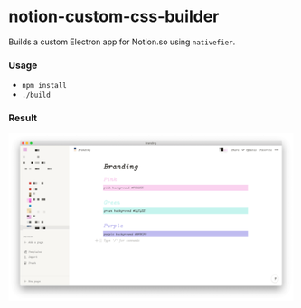 # notion-custom-css-builder

Builds a custom Electron app for Notion.so using `nativefier`.

### Usage

- `npm install`
- `./build`

### Result

![screenshot](./screenshot.png)
